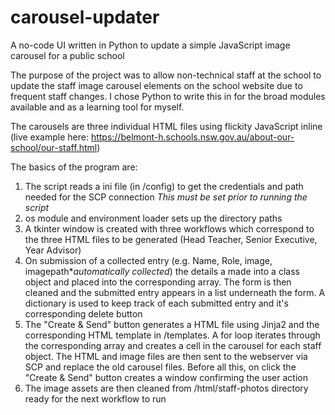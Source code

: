 # carousel-updater
A no-code UI written in Python to update a simple JavaScript image carousel for a public school



The purpose of the project was to allow non-technical staff at the school to update the staff image carousel elements on the school website due to frequent staff changes.
I chose Python to write this in for the broad modules available and as a learning tool for myself.

The carousels are three individual HTML files using flickity JavaScript inline (live example here: https://belmont-h.schools.nsw.gov.au/about-our-school/our-staff.html)

The basics of the program are:

1. The script reads a ini file (in /config) to get the credentials and path needed for the SCP connection *This must be set prior to running the script*
2. os module and environment loader sets up the directory paths
3. A tkinter window is created with three workflows which correspond to the three HTML files to be generated (Head Teacher, Senior Executive, Year Advisor)
4. On submission of a collected entry (e.g. Name, Role, image, imagepath\**automatically collected*) the details a made into a class object and placed into the corresponding array. The form is then cleaned and the submitted entry appears in a list underneath the form. A dictionary is used to keep track of each submitted entry and it's corresponding delete button
5. The "Create & Send" button generates a HTML file using Jinja2 and the corresponding HTML template in /templates. A for loop iterates through the corresponding array and creates a cell in the carousel for each staff object. The HTML and image files are then sent to the webserver via SCP and replace the old carousel files. Before all this, on click the "Create & Send" button creates a window confirming the user action
6. The image assets are then cleaned from /html/staff-photos directory ready for the next workflow to run

